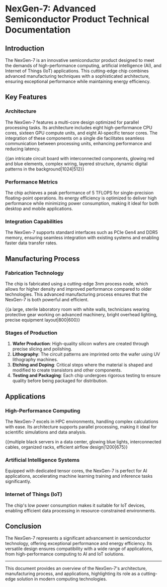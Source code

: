 # NexGen-7: Advanced Semiconductor Product Technical Documentation

## Introduction

The NexGen-7 is an innovative semiconductor product designed to meet the demands of high-performance computing, artificial intelligence (AI), and Internet of Things (IoT) applications. This cutting-edge chip combines advanced manufacturing techniques with a sophisticated architecture, ensuring exceptional performance while maintaining energy efficiency.

## Key Features

### Architecture
The NexGen-7 features a multi-core design optimized for parallel processing tasks. Its architecture includes eight high-performance CPU cores, sixteen GPU compute units, and eight AI-specific tensor cores. The integration of these components on a single die facilitates seamless communication between processing units, enhancing performance and reducing latency.

{{an intricate circuit board with interconnected components, glowing red and blue elements, complex wiring, layered structure, dynamic digital patterns in the background|1024|512}}

### Performance Metrics
The chip achieves a peak performance of 5 TFLOPS for single-precision floating-point operations. Its energy efficiency is optimized to deliver high performance while minimizing power consumption, making it ideal for both desktop and mobile applications.

### Integration Capabilities
The NexGen-7 supports standard interfaces such as PCIe Gen4 and DDR5 memory, ensuring seamless integration with existing systems and enabling faster data transfer rates.

## Manufacturing Process

### Fabrication Technology
The chip is fabricated using a cutting-edge 3nm process node, which allows for higher density and improved performance compared to older technologies. This advanced manufacturing process ensures that the NexGen-7 is both powerful and efficient.

{{a large, sterile laboratory room with white walls, technicians wearing protective gear working on advanced machinery, bright overhead lighting, precise equipment layout|800|600}}

### Stages of Production
1. **Wafer Production**: High-quality silicon wafers are created through precise slicing and polishing.
2. **Lithography**: The circuit patterns are imprinted onto the wafer using UV lithography machines.
3. **Etching and Doping**: Critical steps where the material is shaped and modified to create transistors and other components.
4. **Testing and Packaging**: Each chip undergoes rigorous testing to ensure quality before being packaged for distribution.

## Applications

### High-Performance Computing
The NexGen-7 excels in HPC environments, handling complex calculations with ease. Its architecture supports parallel processing, making it ideal for scientific simulations and data analysis.

{{multiple black servers in a data center, glowing blue lights, interconnected cables, organized racks, efficient airflow design|1200|675}}

### Artificial Intelligence Systems
Equipped with dedicated tensor cores, the NexGen-7 is perfect for AI applications, accelerating machine learning training and inference tasks significantly.

### Internet of Things (IoT)
The chip's low power consumption makes it suitable for IoT devices, enabling efficient data processing in resource-constrained environments.

## Conclusion

The NexGen-7 represents a significant advancement in semiconductor technology, offering exceptional performance and energy efficiency. Its versatile design ensures compatibility with a wide range of applications, from high-performance computing to AI and IoT solutions.

---

This document provides an overview of the NexGen-7's architecture, manufacturing process, and applications, highlighting its role as a cutting-edge solution in modern computing technologies.